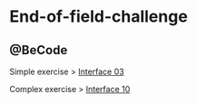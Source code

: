 <h1>End-of-field-challenge</h1>
<h2>@BeCode</h2>


<p>Simple exercise >
<a href="https://simple-interface03.netlify.app/">Interface 03</a></p>

<p>Complex exercise >
<a href="https://complex-interface10.netlify.app/">Interface 10</a></p>